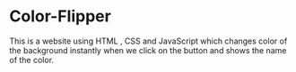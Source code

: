 # Color-Flipper
This is a website using HTML , CSS and JavaScript which changes color of the background instantly when we click on the button and shows the name of the color.
